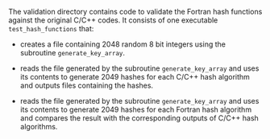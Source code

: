 The validation directory contains code to validate the Fortran hash functions against the original C/C++ codes. It consists of one executable `test_hash_functions` that:

* creates a file containing 2048 random 8 bit integers using the subroutine
  `generate_key_array`.

* reads the file generated by the subroutine `generate_key_array` and uses its contents to generate 2049 hashes for each C/C++ hash algorithm and outputs files containing the hashes.

* reads the file generated by the subroutine `generate_key_array` and uses its contents to generate 2049 hashes for each Fortran hash algorithm and compares the result with the corresponding outputs of C/C++ hash algorithms.
